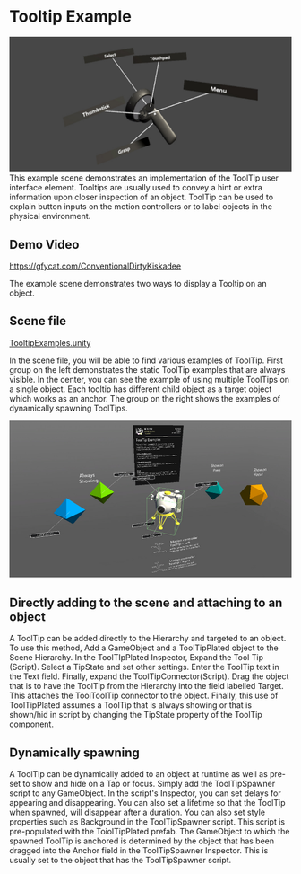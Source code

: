 # Tooltip Example
<img src="/External/ReadMeImages/MRTK_Tooltip.jpg">
This example scene demonstrates an implementation of the ToolTip user interface element. Tooltips are usually used to convey a hint or extra information upon closer inspection of an object. ToolTip can be used to explain button inputs on the motion controllers or to label objects in the physical environment.

## Demo Video
https://gfycat.com/ConventionalDirtyKiskadee

The example scene demonstrates two ways to display a Tooltip on an object.

## Scene file
[TooltipExamples.unity](/Assets/MixedRealityToolkit-Examples/UX/Scenes/TooltipExamples.unity)

In the scene file, you will be able to find various examples of ToolTip. First group on the left demonstrates the static ToolTip examples that are always visible. In the center, you can see the example of using multiple ToolTips on a single object. Each tooltip has different child object as a target object which works as an anchor. The group on the right shows the examples of dynamically spawning ToolTips.

<img src="/External/ReadMeImages/MRTK_TooltipExampleScene.jpg">

## Directly adding to the scene and attaching to an object
A ToolTip can be added directly to the Hierarchy and targeted to an object. To use this method, Add a GameObject and a ToolTipPlated object to the Scene Hierarchy. In the ToolTIpPlated Inspector, Expand the Tool Tip (Script). Select a TipState and set other settings. Enter the ToolTip text in the Text field. Finally, expand the ToolTipConnector(Script). Drag the object that is to have the ToolTip from the Hierarchy into the field labelled Target. This attaches the ToolToolTip connector to the object. Finally, this use of ToolTipPlated assumes a ToolTip that is always showing or that is shown/hid in script by changing the TipState property of the ToolTip component.

 
## Dynamically spawning
A ToolTip can be dynamically added to an object at runtime as well as pre-set to show and hide on a Tap or focus. Simply add the ToolTipSpawner script to any GameObject. In the script's Inspector, you can set delays for appearing and disappearing. You can also set a lifetime so that the ToolTip when spawned, will disappear after a duration. You can also set style properties such as Background in the ToolTipSpawner script. This script is pre-populated with the ToiolTipPlated prefab. The GameObject to which the spawned ToolTip is anchored is determined by the object that has been dragged into the Anchor field in the ToolTipSpawner Inspector. This is usually set to the object that has the ToolTipSpawner script.

